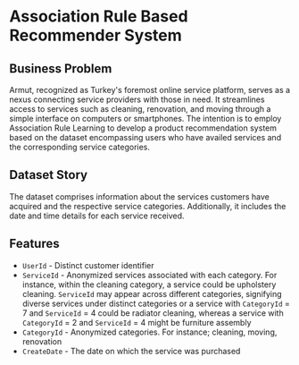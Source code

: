 # Association Rule Based Recommender System

## Business Problem

Armut, recognized as Turkey's foremost online service platform, serves as a nexus connecting service providers with
those in need. It streamlines access to services such as cleaning, renovation, and moving through a simple interface on
computers or smartphones. The intention is to employ Association Rule Learning to develop a product recommendation
system based on the dataset encompassing users who have availed services and the corresponding service categories.

## Dataset Story

The dataset comprises information about the services customers have acquired and the respective service categories.
Additionally, it includes the date and time details for each service received.

## Features

- `UserId` - Distinct customer identifier
- `ServiceId` - Anonymized services associated with each category. For instance, within the cleaning category, a service
  could be upholstery cleaning. `ServiceId` may appear across different categories, signifying diverse services under
  distinct categories or a service with `CategoryId` = 7 and `ServiceId` = 4 could be radiator cleaning, whereas a
  service with `CategoryId` = 2 and `ServiceId` = 4 might be furniture assembly
- `CategoryId` - Anonymized categories. For instance; cleaning, moving, renovation
- `CreateDate` - The date on which the service was purchased